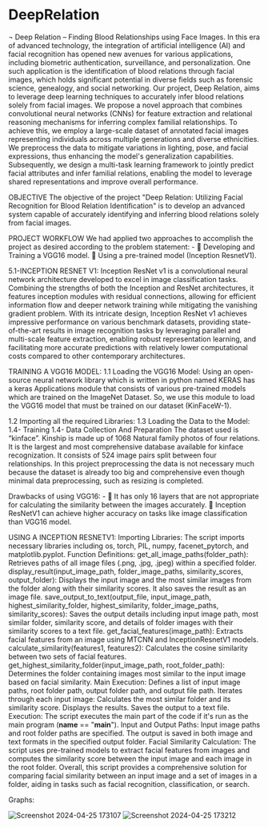 # DeepRelation

¬ Deep Relation – Finding Blood Relationships using Face Images.
                            In this era of advanced technology, the integration of artificial intelligence (AI) and facial recognition has opened new avenues for various applications, including biometric authentication, surveillance, and personalization. One such application is the identification of blood relations through facial images, which holds significant potential in diverse fields such as forensic science, genealogy, and social networking.
               Our project, Deep Relation, aims to leverage deep learning techniques to accurately infer blood relations solely from facial images. We propose a novel approach that combines convolutional neural networks (CNNs) for feature extraction and relational reasoning mechanisms for inferring complex familial relationships. To achieve this, we employ a large-scale dataset of annotated facial images representing individuals across multiple generations and diverse ethnicities. We preprocess the data to mitigate variations in lighting, pose, and facial expressions, thus enhancing the model's generalization capabilities. Subsequently, we design a multi-task learning framework to jointly predict facial attributes and infer familial relations, enabling the model to leverage shared representations and improve overall performance.


OBJECTIVE
 The objective of the project "Deep Relation: Utilizing Facial Recognition for Blood Relation Identification" is to develop an advanced system capable of accurately identifying and inferring blood relations solely from facial images.

PROJECT WORKFLOW
We had applied two approaches to accomplish the project as desired according to the problem statement: -
	Developing and Training a VGG16 model.
	Using a pre-trained model (Inception ResnetV1).

5.1-INCEPTION RESNET V1:
Inception ResNet v1 is a convolutional neural network architecture developed to excel in image classification tasks. Combining the strengths of both the Inception and ResNet architectures, it features inception modules with residual connections, allowing for efficient information flow and deeper network training while mitigating the vanishing gradient problem. With its intricate design, Inception ResNet v1 achieves impressive performance on various benchmark datasets, providing state-of-the-art results in image recognition tasks by leveraging parallel and multi-scale feature extraction, enabling robust representation learning, and facilitating more accurate predictions with relatively lower computational costs compared to other contemporary architectures.

TRAINING A VGG16 MODEL:
1.1	Loading the VGG16 Model:
Using an open-source neural network library which is written in python named KERAS has a keras Applications module that consists of various pre-trained models which are trained on the ImageNet Dataset. So, we use this module to load the VGG16 model that must be trained on our dataset (KinFaceW-1).
   
1.2	Importing all the required Libraries:
1.3	Loading the Data to the Model:
1.4- Training
1.4- Data Collection And Preparation
The dataset used is “kinface”. Kinship is made up of 1068 Natural family photos of four relations. It is the largest and most comprehensive database available for kinface recognization. It consists of 524 image pairs split between four relationships.
In this project preprocessing the data is not necessary much because the dataset is already too big and comprehensive even though minimal data preprocessing, such as resizing is completed.

Drawbacks of using VGG16: -
	It has only 16 layers that are not appropriate for calculating the similarity between the images accurately.
	 Inception ResNetV1 can achieve higher accuracy on tasks like image classification than VGG16 model.

USING A INCEPTION RESNETV1:
Importing Libraries: The script imports necessary libraries including os, torch, PIL, numpy, facenet_pytorch, and matplotlib.pyplot.
Function Definitions:
get_all_image_paths(folder_path): Retrieves paths of all image files (.png, .jpg, .jpeg) within a specified folder.
display_result(input_image_path, folder_image_paths, similarity_scores, output_folder): Displays the input image and the most similar images from the folder along with their similarity scores. It also saves the result as an image file.
save_output_to_text(output_file, input_image_path, highest_similarity_folder, highest_similarity, folder_image_paths, similarity_scores): Saves the output details including input image path, most similar folder, similarity score, and details of folder images with their similarity scores to a text file.
get_facial_features(image_path): Extracts facial features from an image using MTCNN and InceptionResnetV1 models.
calculate_similarity(features1, features2): Calculates the cosine similarity between two sets of facial features.
get_highest_similarity_folder(input_image_path, root_folder_path): Determines the folder containing images most similar to the input image based on facial similarity.
Main Execution:
Defines a list of input image paths, root folder path, output folder path, and output file path.
Iterates through each input image:
Calculates the most similar folder and its similarity score.
Displays the results.
Saves the output to a text file.
Execution:
The script executes the main part of the code if it's run as the main program (__name__ == "__main__").
Input and Output Paths:
Input image paths and root folder paths are specified.
The output is saved in both image and text formats in the specified output folder.
Facial Similarity Calculation:
The script uses pre-trained models to extract facial features from images and computes the similarity score between the input image and each image in the root folder.
Overall, this script provides a comprehensive solution for comparing facial similarity between an input image and a set of images in a folder, aiding in tasks such as facial recognition, classification, or search.

Graphs:


![Screenshot 2024-04-25 173107](https://github.com/Vandanagoud7075/DeepRelation/assets/136419038/56d5f092-572a-4855-a386-d7bfafeca0c8)
![Screenshot 2024-04-25 173212](https://github.com/Vandanagoud7075/DeepRelation/assets/136419038/123fe0be-6bd8-42fc-98b6-421325ba9024)




